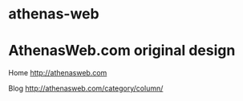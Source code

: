 # athenas-web
AthenasWeb.com original design
=====
Home
http://athenasweb.com

Blog
http://athenasweb.com/category/column/
